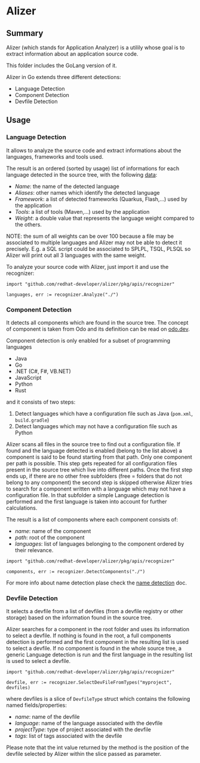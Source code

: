 # Alizer

## Summary

Alizer (which stands for Application Analyzer) is a utilily whose goal is to extract information about an application source code. 

This folder includes the GoLang version of it.

Alizer in Go extends three different detections:

- Language Detection
- Component Detection
- Devfile Detection

## Usage

### Language Detection

It allows to analyze the source code and extract informations about the languages, frameworks and tools used.

The result is an ordered (sorted by usage) list of informations for each language detected in the source tree, with the following [data](https://github.com/redhat-developer/alizer/blob/main/go/pkg/apis/language/language.go#L13):

- *Name*: the name of the detected language
- *Aliases*: other names which identify the detected language
- *Framework*: a list of detected frameworks (Quarkus, Flash,...) used by the application
- *Tools*: a list of tools (Maven,...) used by the application
- *Weight*: a double value that represents the language weight compared to the others.

NOTE: the sum of all weights can be over 100 because a file may be associated to multiple languages and Alizer may not be able to detect it precisely. E.g. a SQL script could be associated to SPLPL, TSQL, PLSQL so Alizer will print out all 3 languages with the same weight.

To analyze your source code with Alizer, just import it and use the recognizer:

```
import "github.com/redhat-developer/alizer/pkg/apis/recognizer"

languages, err := recognizer.Analyze("./")
```

### Component Detection

It detects all components which are found in the source tree. The concept of component is taken from Odo and its definition can be read on [odo.dev](https://odo.dev/docs/overview/basics#component).

Component detection is only enabled for a subset of programming languages
- Java
- Go
- .NET (C#, F#, VB.NET)
- JavaScript
- Python
- Rust

and it consists of two steps:
1) Detect languages which have a configuration file such as Java (`pom.xml`, `build.gradle`)
2) Detect languages which may not have a configuration file such as Python

Alizer scans all files in the source tree to find out a configuration file. If found and the language detected is enabled (belong to the list above) a component is said to be found starting from that path. Only one component per path is possible. This step gets repeated for all configuration files present in the source tree which live into different paths.
Once the first step ends up, if there are no other free subfolders (free = folders that do not belong to any component) the second step is skipped otherwise Alizer tries to search for a component written with a language which may not have a configuration file. In that subfolder a simple Language detection is performed and the first language is taken into account for further calculations. 

The result is a list of components where each component consists of:
- *name*: name of the component
- *path*: root of the component 
- *languages*: list of languages belonging to the component ordered by their relevance.

```
import "github.com/redhat-developer/alizer/pkg/apis/recognizer"

components, err := recognizer.DetectComponents("./")
```

For more info about name detection plase check the [name detection](docs/name_detection.md) doc.
### Devfile Detection

It selects a devfile from a list of devfiles (from a devfile registry or other storage) based on the information found in the source tree. 

Alizer searches for a component in the root folder and uses its information to select a devfile. If nothing is found in the root, a full components detection is performed and the first component in the resulting list is used to select a devfile. If no component is found in the whole source tree, a generic Language detection is run and the first language in the resulting list is used to select a devfile.

```
import "github.com/redhat-developer/alizer/pkg/apis/recognizer"

devfile, err := recognizer.SelectDevFileFromTypes("myproject", devfiles)
```

where devfiles is a slice of `DevfileType` struct which contains the following named fields/properties:
- *name*: name of the devfile
- *language*: name of the language associated with the devfile
- *projectType*: type of project associated with the devfile
- *tags*: list of tags associated with the devfile

Please note that the int value returned by the method is the position of the devfile selected by Alizer within the slice passed as parameter.
